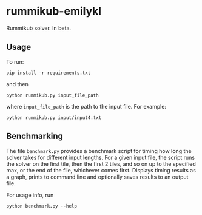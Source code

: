 # rummikub-emilykl

Rummikub solver. In beta.

## Usage

To run:

`pip install -r requirements.txt`

and then

`python rummikub.py input_file_path`

where `input_file_path` is the path to the input file. For example:

`python rummikub.py input/input4.txt`

## Benchmarking

The file `benchmark.py` provides a benchmark script for timing how long the solver takes for different input lengths. For a given input file, the script runs the solver on the first tile, then the first 2 tiles, and so on up to the specified max, or the end of the file, whichever comes first. Displays timing results as a graph, prints to command line and optionally saves results to an output file.

For usage info, run

`python benchmark.py --help`
